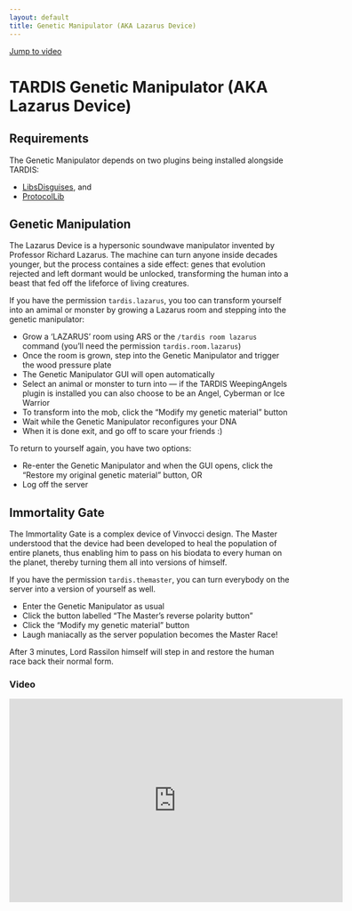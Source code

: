 ```yaml
---
layout: default
title: Genetic Manipulator (AKA Lazarus Device)
---
```


[Jump to video](#video)

# TARDIS Genetic Manipulator (AKA Lazarus Device)

## Requirements

The Genetic Manipulator depends on two plugins being installed alongside TARDIS:

- [LibsDisguises](http://www.spigotmc.org/resources/libs-disguises.81/), and
- [ProtocolLib](http://dev.bukkit.org/bukkit-plugins/protocollib/)

## Genetic Manipulation

The Lazarus Device is a hypersonic soundwave manipulator invented by Professor Richard Lazarus. The machine can turn anyone inside decades younger, but the process containes a side effect: genes that evolution rejected and left dormant would be unlocked, transforming the human into a beast that fed off the lifeforce of living creatures.

If you have the permission `tardis.lazarus`, you too can transform yourself into an amimal or monster by growing a Lazarus room and stepping into the genetic manipulator:

- Grow a ‘LAZARUS’ room using ARS or the `/tardis room lazarus` command (you’ll need the permission `tardis.room.lazarus`)
- Once the room is grown, step into the Genetic Manipulator and trigger the wood pressure plate
- The Genetic Manipulator GUI will open automatically
- Select an animal or monster to turn into — if the TARDIS WeepingAngels plugin is installed you can also choose to be an Angel, Cyberman or Ice Warrior
- To transform into the mob, click the “Modify my genetic material” button
- Wait while the Genetic Manipulator reconfigures your DNA
- When it is done exit, and go off to scare your friends :)

To return to yourself again, you have two options:

- Re-enter the Genetic Manipulator and when the GUI opens, click the “Restore my original genetic material” button, OR
- Log off the server

## Immortality Gate

The Immortality Gate is a complex device of Vinvocci design. The Master understood that the device had been developed to heal the population of entire planets, thus enabling him to pass on his biodata to every human on the planet, thereby turning them all into versions of himself.

If you have the permission `tardis.themaster`, you can turn everybody on the server into a version of yourself as well.

- Enter the Genetic Manipulator as usual
- Click the button labelled “The Master’s reverse polarity button”
- Click the “Modify my genetic material” button
- Laugh maniacally as the server population becomes the Master Race!

After 3 minutes, Lord Rassilon himself will step in and restore the human race back their normal form.

### Video
<iframe src="https://player.vimeo.com/video/87380933" width="600" height="366" frameborder="0" webkitallowfullscreen mozallowfullscreen allowfullscreen></iframe>